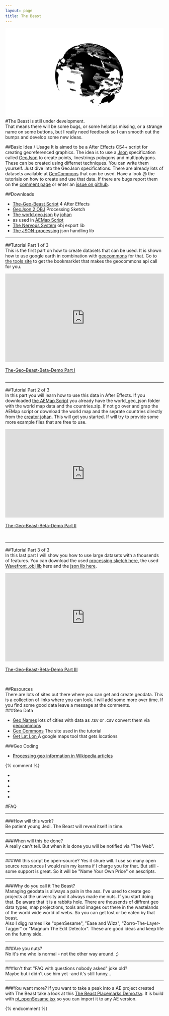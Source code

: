 ```yaml
---
layout: page
title: The Beast
---
```

![globe image](asset/the_beast_globe.png)
#The Beast is still under development.  
That means there will be some bugs, or some helptips missing, or a strange name on some buttons, but I really need feedback so I can smooth out the bumps and develop some new ideas.  

##Basic Idea / Usage
It is aimed to be a After Effects CS4+ script for creating georeferenced graphics. The idea is to use a [Json](http://www.json.org/) specification called [GeoJson](http://www.geojson.org/) to create points, linestrings polygons and multipolygons. These can be created using differnet techniques. You can write them yourself. Just dive into the GeoJson specifications. There are already lots of datasets available at [GeoCommons](http://geocommons.com) that can be used. Have a look @ the tutorials on how to create and use that data. If there are bugs report them on the [comment page](http://fabiantheblind.github.com/The-Geo-Beast/disqus.html) or enter an [issue on github](https://github.com/fabiantheblind/The-Geo-Beast/issues).  
  
##Downloads  


- [The-Geo-Beast Script](https://github.com/downloads/fabiantheblind/The-Geo-Beast/The-Geo-Beast_BETA_v01.zip) 4 After Effects  
- [GeoJson 2 OBJ](/The-Geo-Beast/GeoJsonToWavefrontOBJ.zip) Processing Sketch  
- [The world.geo.json](https://github.com/johan/world.geo.json/zipball/master) by [johan](https://github.com/johan)  
- as used in [AEMap Script](http://aescripts.com/aemap/)  
- [The Nervous System](http://n-e-r-v-o-u-s.com/tools/obj.php) obj export lib  
- [The JSON-processing](https://github.com/agoransson/JSON-processing/downloads) json handling lib  

  
-----------------------  
  
##Tutorial Part 1 of 3   
This is the first part on how to create datasets that can be used. It is shown how to use google earth in combination with [geocommons](http://geocommons.com) for that. Go to [the tools site](http://fabiantheblind.github.com/The-Geo-Beast/tools.html) to get the bookmarklet that makes the geocommons api call for you.  
 

<div class="videocontainer">

<iframe src="http://player.vimeo.com/video/46971862" width="100%" height="281" frameborder="0" webkitAllowFullScreen mozallowfullscreen allowFullScreen></iframe> <p><a href="http://vimeo.com/46971862">The-Geo-Beast-Beta-Demo Part I</a> <br>

<br>
</p>  
</div>    


  
-----------------------  
  
##Tutorial Part 2 of 3  
In this part you will learn how to use this data in After Effects. If you downloaded [the AEMap Script](http://aescripts.com/aemap/) you already have the world_geo_json folder with the world map data and the countries.zip. If not go over and grap the AEMap script or download the world map and the seprate countries directly from the [creator johan](https://github.com/johan/world.geo.json/zipball/master). This will get you started. If will try to provide some more example files that are free to use.  

<div class="videocontainer">
<iframe src="http://player.vimeo.com/video/47004870" width="100%" height="281" frameborder="0" webkitAllowFullScreen mozallowfullscreen allowFullScreen></iframe> <p><a href="http://vimeo.com/47004870">The-Geo-Beast-Beta-Demo Part II</a> <br>

</p>	
<br>
</div>  



  
-----------------------  
  
##Tutorial Part 3 of 3  
In this last part I will show you how to use large datasets with a thousends of features. You can download the used [processing sketch here](/The-Geo-Beast/GeoJsonToWavefrontOBJ.zip), the used [Wavefront .obj lib](http://n-e-r-v-o-u-s.com/tools/obj.php) here and the [json lib here](https://github.com/agoransson/JSON-processing/downloads).  

<div class="videocontainer">
<iframe src="http://player.vimeo.com/video/47007404" width="100%" height="281" frameborder="0" webkitAllowFullScreen mozallowfullscreen allowFullScreen></iframe> <p><a href="http://vimeo.com/47007404">The-Geo-Beast-Beta-Demo Part III</a></p>
<br>
</div>  



##Resources  
There are lots of sites out there where you can get and create geodata. This is a collection of links where you can look. I will add some more over time. If you find some good data leave a message at the comments.    
###Geo Data
- [Geo Names](http://www.geonames.org) lots of cities with data as .tsv or .csv convert them via [geocommons](http://geocommons.com)  
- [Geo Commons](http://geocommons.com) The site used in the tutorial  
- [Get Lat Lon ](http://www.getlatlon.com) A google maps tool that gets locations  

###Geo Coding  
- [Processing geo information in Wikipedia articles](http://tillnagel.com/2009/12/processing-geo-information-in-wikipedia-articles/)  


{% comment %}

- [](http://www.geonames.org)  
- [](http://www.geonames.org)  
- [](http://www.geonames.org)  
- [](http://www.geonames.org)  
- [](http://www.geonames.org)  

#FAQ  

-----------------

###How will this work?   
Be patient young Jedi. The Beast will reveal itself in time.  

-----------------

###When will this be done?   
A really can't tell. But when it is done you will be notified via "The Web".   

-----------------

###Will this script be open-source?
Yes it shure will. I use so many open source ressources I would ruin my karma if I charge you for that. But still - some support is great. So it will be "Name Your Own Price" on aescripts.    

-----------------

###Why do you call it The Beast?  
Managing geodata is allways a pain in the ass. I've used to create geo projects at the university and it always made me nuts. If you start doing that. Be aware that it is a rabbits hole. There are thousends of diffrent geo data types, map projections, tools and images out there in the wastelands of the world wide world of webs. So you can get lost or be eaten by that beast.  
Also  I digg names like "openSesame", "Ease and Wizz", "Zorro-The-Layer-Tagger" or "Magnum The Edit Detector". These are good ideas and keep life on the funny side.

-----------------

###Are you nuts?  
No it's me who is normal - not the other way around. ;)

-----------------

###Isn't that "FAQ with questions nobody asked" joke old?  
Maybe but i didn't use him yet -and it's still funny…

-----------------   

###You want more?
If you want to take a peak into a AE project created with The Beast take a look at this [The Beast Placemarks Demo.tsv](asset/the_beast_placemarks_demo.tsv.txt). It is build with [pt_openSesame.jsx](http://aescripts.com/pt_opensesame/) so you can import it to any AE version.  

{% endcomment %}


